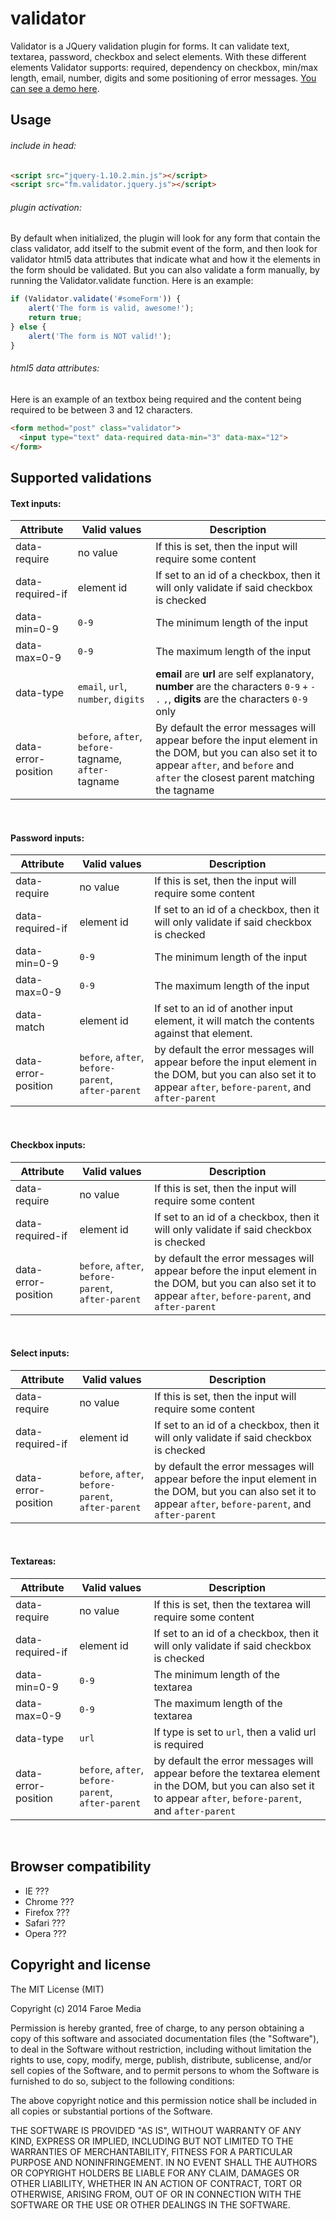 validator
=========

Validator is a JQuery validation plugin for forms. It can validate text, textarea, password, checkbox and select elements.
With these different elements Validator supports: required, dependency on checkbox, min/max length, email, number, digits and some positioning of error messages.
[You can see a demo here](http://opensource.faroemedia.com/validator).


Usage
-----
###### include in head:
```html
<script src="jquery-1.10.2.min.js"></script>
<script src="fm.validator.jquery.js"></script>
```

###### plugin activation:
By default when initialized, the plugin will look for any form that contain the class validator, add itself to the submit event of the form, and then look for validator html5 data attributes that indicate what and how it the elements in the form should be validated.
But you can also validate a form manually, by running the Validator.validate function. Here is an example:
```javascript
if (Validator.validate('#someForm')) {
	alert('The form is valid, awesome!');
	return true;
} else {
	alert('The form is NOT valid!');
}
```

###### html5 data attributes:
Here is an example of an textbox being required and the content being required to be between 3 and 12 characters.
```html
<form method="post" class="validator">
  <input type="text" data-required data-min="3" data-max="12">
</form>
```

Supported validations
-----

#### Text inputs:
| Attribute				| Valid values											| Description
|-----------------------|-------------------------------------------------------|-----------------------------------------------------------------------------------------------------------------------------------------------------------------------------------------------|
| data-require			| no value												| If this is set, then the input will require some content 																																		|
| data-required-if		| element id											| If set to an id of a checkbox, then it will only validate if said checkbox is checked																											|
| data-min=0-9			| `0-9`													| The minimum length of the input																																								|
| data-max=0-9			| `0-9`													| The maximum length of the input																																								|
| data-type				| `email`, `url`, `number`, `digits`					| **email** are **url** are self explanatory, **number** are the characters `0-9` `+` `-` `.` `,`, **digits** are the characters `0-9` only														|
| data-error-position	| `before`, `after`, `before-`tagname, `after-`tagname	| By default the error messages will appear before the input element in the DOM, but you can also set it to appear `after`, and `before` and `after` the closest parent matching the tagname	|
<br>

#### Password inputs:
| Attribute				| Valid values											| Description
|-----------------------|-------------------------------------------------------|---------------------------------------------------------------------------------------------------------------------------------------------------------------|
| data-require			| no value												| If this is set, then the input will require some content 																										|
| data-required-if		| element id											| If set to an id of a checkbox, then it will only validate if said checkbox is checked																			|
| data-min=0-9			| `0-9`													| The minimum length of the input																																|
| data-max=0-9			| `0-9`													| The maximum length of the input																																|
| data-match			| element id											| If set to an id of another input element, it will match the contents against that element.																	|
| data-error-position	| `before`, `after`, `before-parent`, `after-parent`	| by default the error messages will appear before the input element in the DOM, but you can also set it to appear `after`, `before-parent`, and `after-parent`	|
<br>

#### Checkbox inputs:
| Attribute				| Valid values											| Description
|-----------------------|-------------------------------------------------------|---------------------------------------------------------------------------------------------------------------------------------------------------------------|
| data-require			| no value												| If this is set, then the input will require some content 																										|
| data-required-if		| element id											| If set to an id of a checkbox, then it will only validate if said checkbox is checked																			|
| data-error-position	| `before`, `after`, `before-parent`, `after-parent`	| by default the error messages will appear before the input element in the DOM, but you can also set it to appear `after`, `before-parent`, and `after-parent`	|
<br>

#### Select inputs:
| Attribute				| Valid values											| Description
|-----------------------|-------------------------------------------------------|---------------------------------------------------------------------------------------------------------------------------------------------------------------|
| data-require			| no value												| If this is set, then the input will require some content 																										|
| data-required-if		| element id											| If set to an id of a checkbox, then it will only validate if said checkbox is checked																			|
| data-error-position	| `before`, `after`, `before-parent`, `after-parent`	| by default the error messages will appear before the input element in the DOM, but you can also set it to appear `after`, `before-parent`, and `after-parent`	|
<br>

#### Textareas:
| Attribute				| Valid values											| Description
|-----------------------|-------------------------------------------------------|-------------------------------------------------------------------------------------------------------------------------------------------------------------------|
| data-require			| no value												| If this is set, then the textarea will require some content 																										|
| data-required-if		| element id											| If set to an id of a checkbox, then it will only validate if said checkbox is checked																				|
| data-min=0-9			| `0-9`													| The minimum length of the textarea																																|
| data-max=0-9			| `0-9`													| The maximum length of the textarea																																|
| data-type				| `url`													| If type is set to `url`, then a valid url is required 																											|
| data-error-position	| `before`, `after`, `before-parent`, `after-parent`	| by default the error messages will appear before the textarea element in the DOM, but you can also set it to appear `after`, `before-parent`, and `after-parent`	|
<br>



Browser compatibility
---------------------
* IE ???
* Chrome ???
* Firefox ???
* Safari ???
* Opera ???



Copyright and license
---------------------
The MIT License (MIT)

Copyright (c) 2014 Faroe Media

Permission is hereby granted, free of charge, to any person obtaining a copy of
this software and associated documentation files (the "Software"), to deal in
the Software without restriction, including without limitation the rights to
use, copy, modify, merge, publish, distribute, sublicense, and/or sell copies of
the Software, and to permit persons to whom the Software is furnished to do so,
subject to the following conditions:

The above copyright notice and this permission notice shall be included in all
copies or substantial portions of the Software.

THE SOFTWARE IS PROVIDED "AS IS", WITHOUT WARRANTY OF ANY KIND, EXPRESS OR
IMPLIED, INCLUDING BUT NOT LIMITED TO THE WARRANTIES OF MERCHANTABILITY, FITNESS
FOR A PARTICULAR PURPOSE AND NONINFRINGEMENT. IN NO EVENT SHALL THE AUTHORS OR
COPYRIGHT HOLDERS BE LIABLE FOR ANY CLAIM, DAMAGES OR OTHER LIABILITY, WHETHER
IN AN ACTION OF CONTRACT, TORT OR OTHERWISE, ARISING FROM, OUT OF OR IN
CONNECTION WITH THE SOFTWARE OR THE USE OR OTHER DEALINGS IN THE SOFTWARE.
